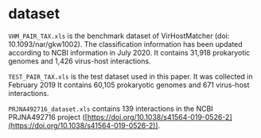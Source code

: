 # dataset
`VHM_PAIR_TAX.xls` is the benchmark dataset of VirHostMatcher (doi: 10.1093/nar/gkw1002). 
The classification information has been updated according to NCBI information in July 2020.
It contains 31,918 prokaryotic genomes and 1,426 virus-host interactions.

`TEST_PAIR_TAX.xls` is the test dataset used in this paper. It was collected in February 2019
It contains 60,105 prokaryotic genomes and 671 virus-host interactions. 

`PRJNA492716_dataset.xls` contains 139 interactions in the NCBI PRJNA492716 project ([https://doi.org/10.1038/s41564-019-0526-2](https://doi.org/10.1038/s41564-019-0526-2)).
